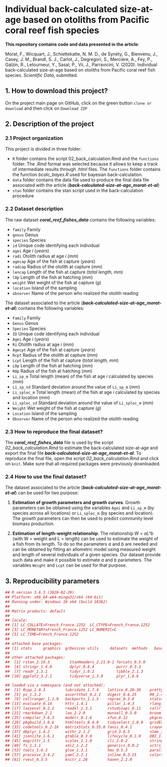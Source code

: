 # **Individual back-calculated size-at-age based on otoliths from Pacific coral reef fish species**



**This repository contains code and data presented in the article**:

Morat, F., Wicquart, J., Schiettekatte, N. M. D., de Synéty, G., Bienvenu, J., Casey, J. M., Brandl, S. J., Carlot, J., Degregori, S., Mercière, A., Fey, P., Galzin, R., Letourneur, Y., Sasal, P., Vii, J., Parravicini, V. (2020). Individual back-calculated size-at-age based on otoliths from Pacific coral reef fish species. _Scientific Data_, submitted.



## 1. How to download this project?



On the project main page on GitHub, click on the green button `clone or download` and then click on `Download ZIP`



## 2. Description of the project



### 2.1 Project organization

This project is divided in three folder:

* `R` folder contains the script 02_back_calculation.Rmd and the `functions` folder.  The _.Rmd_ format was selected because it allows to keep a track of intermediate results through _.html_ files. The `functions` folder contains the function _bcalc_bayes.R_ used for bayesian back-calculation.
* `data` folder contains the data file used to produce the final data file associated with the article (**_back-calculated-size-at-age_morat-et-al_**)
* `stan` folder contains the stan script used in the back-calculation procedure



### 2.2 Dataset description

The raw dataset **_coral_reef_fishes_data_** contains the following variables:

- `family` Family
- `genus` Genus
- `species` Species
- `id` Unique code identifying each individual
- `agei` Age *i* (*years*)
- `radi` Otolith radius at age *i* (*mm*)
- `agecap` Age of the fish at capture (*years*)
- `radcap` Radius of the otolith at capture (*mm*)
- `lencap` Length of the fish at capture (*total length, mm*)
- `l0p` Length of the fish at hatching (*mm*)
- `weight` Wet weight of the fish at capture (*g*)
- `location` Island of the sampling
- `observer` Name of the person who realized the otolith reading



The dataset associated to the article (**_back-calculated-size-at-age_morat-et-al_**) contains the following variables:

- `Family` Family
- `Genus` Genus
- `Species` Species
- `ID` Unique code identifying each individual
- `Agei` Age *i* (*years*)
- `Ri` Otolith radius at age *i* (*mm*)
- `Agecpt` Age of the fish at capture (*years*)
- `Rcpt` Radius of the otolith at capture (*mm*)
- `Lcpt` Length of the fish at capture (*total length, mm*)
- `L0p` Length of the fish at hatching (*mm*)
- `R0p` Radius of the fish at hatching (*mm*)
- `Li_sp_m` Total length (mean) of the fish at age *i* calculated by species (*mm*)
- `Li_sp_sd` Standard deviation around the value of `Li_sp_m` (_mm_)
- `Li_sploc_m` Total length (mean) of the fish at age *i* calculated by species and location (*mm*)
- `Li_sploc_sd` Standard deviation around the value of `Li_sploc_m` (_mm_)
- `Weight` Wet weight of the fish at capture (*g*)
- `Location` Island of the sampling
- `Observer` Name of the person who realized the otolith reading



### 2.3 How to reproduce the final dataset?

The **_coral_reef_fishes_data_** file is used by the script _02_back_calculation.Rmd_ to estimate the back-calculated size-at-age and export the final file **_back-calculated-size-at-age_morat-et-al_**. To reproduce the final file, open the script _02_back_calculation.Rmd_ and click on `knit`. Make sure that all required packages were previously downloaded.



### 2.4 How to use the final dataset?

The dataset associated to the article (**_back-calculated-size-at-age_morat-et-al_**) can be used for two purpose:

1. **Estimation of growth parameters and growth curves**. Growth parameters can be obtained using the variables `Agei` and `Li_sp_m` (by species across all locations) or `Li_sploc_m` (by species and location). The growth parameters can then be used to predict community level biomass production.

2. **Estimation of length-weight relationship**. The relationship _W = aL^b_ (with W = weight and L = length) can be used to estimate the weight of a fish from its length. To do so the parameters _a_ and _b_ are needed and can be obtained by fitting an allometric model using measured weight and length of several individuals of a given species. Our dataset provide such data and make it possible to estimate _a_ and _b_ parameters. The variables `Weight` and `Lcpt` can be used for that purpose.



## 3. Reproducibility parameters



```R
## R version 3.6.3 (2020-02-29)
## Platform: x86_64-w64-mingw32/x64 (64-bit)
## Running under: Windows 10 x64 (build 18362)
## 
## Matrix products: default
## 
## locale:
## [1] LC_COLLATE=French_France.1252  LC_CTYPE=French_France.1252   
## [3] LC_MONETARY=French_France.1252 LC_NUMERIC=C                  
## [5] LC_TIME=French_France.1252    
## 
## attached base packages:
## [1] stats     graphics  grDevices utils     datasets  methods   base     
## 
## other attached packages:
##  [1] rstan_2.19.3         StanHeaders_2.21.0-1 forcats_0.5.0       
##  [4] stringr_1.4.0        dplyr_0.8.4          purrr_0.3.3         
##  [7] readr_1.3.1          tidyr_1.0.2          tibble_2.1.3        
## [10] ggplot2_3.2.1        tidyverse_1.3.0      plyr_1.8.6          

## loaded via a namespace (and not attached):
##  [1] Rcpp_1.0.3         lubridate_1.7.4    lattice_0.20-38    prettyunits_1.1.1 
##  [5] ps_1.3.2           assertthat_0.2.1   digest_0.6.25      R6_2.4.1          
##  [9] cellranger_1.1.0   backports_1.1.5    reprex_0.3.0       stats4_3.6.3      
## [13] evaluate_0.14      httr_1.4.1         pillar_1.4.3       rlang_0.4.5       
## [17] lazyeval_0.2.2     readxl_1.3.1       rstudioapi_0.11    callr_3.4.2       
## [21] rmarkdown_2.1      loo_2.2.0          munsell_0.5.0      broom_0.5.5       
## [25] compiler_3.6.3     modelr_0.1.6       xfun_0.12          pkgconfig_2.0.3   
## [29] pkgbuild_1.0.6     htmltools_0.4.0    tidyselect_1.0.0   gridExtra_2.3     
## [33] codetools_0.2-16   matrixStats_0.55.0 fansi_0.4.1        crayon_1.3.4      
## [37] dbplyr_1.4.2       withr_2.1.2        grid_3.6.3         nlme_3.1-144      
## [41] jsonlite_1.6.1     gtable_0.3.0       lifecycle_0.1.0    DBI_1.1.0         
## [45] magrittr_1.5       scales_1.1.0       cli_2.0.2          stringi_1.4.6     
## [49] fs_1.3.1           xml2_1.2.2         generics_0.0.2     vctrs_0.2.3       
## [53] tools_3.6.3        glue_1.3.1         hms_0.5.3          parallel_3.6.3    
## [57] processx_3.4.2     yaml_2.2.1         inline_0.3.15      colorspace_1.4-1  
## [61] rvest_0.3.5        knitr_1.28         haven_2.2.0  
```